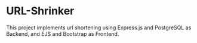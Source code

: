 # URL-Shrinker
This project implements url shortening using Express.js and PostgreSQL as Backend, and EJS and Bootstrap as Frontend.
